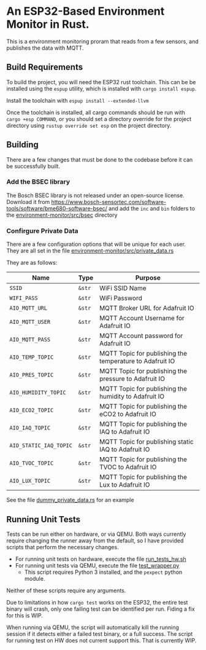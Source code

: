 # An ESP32-Based Environment Monitor in Rust.

This is a environment monitoring proram that reads from a few sensors, and
publishes the data with MQTT.

## Build Requirements

To build the project, you will need the ESP32 rust toolchain. This can be
be installed using the `espup` utility, which is installed with `cargo install espup`.

Install the toolchain with `espup install --extended-llvm`

Once the toolchain is installed, all cargo commands should be run with
`cargo +esp COMMAND`, or you should set a directory override for the
project directory using `rustup override set esp` on the project directory.

## Building

There are a few changes that must be done to the codebase before it can be
successfully built.

### Add the BSEC library

The Bosch BSEC library is not released under an open-source license.
Download it from <https://www.bosch-sensortec.com/software-tools/software/bme680-software-bsec/>
and add the `inc` and `bin` folders to the
[environment-monitor/src/bsec](/environment-monitor/src/bsec) directory


### Confirgure Private Data

There are a few configuration options that will be unique for each user.
They are all set in the file
[environment-monitor/src/private_data.rs](environment-monitor/src/private_data.rs)

They are as follows:

|          Name          |  Type  |                         Purpose                          |
| ---------------------- | ------ | -------------------------------------------------------- |
| `SSID`                 | `&str` | WiFi SSID Name                                           |
| `WIFI_PASS`            | `&str` | WiFi Password                                            |
| `AIO_MQTT_URL`         | `&str` | MQTT Broker URL for Adafruit IO                          |
| `AIO_MQTT_USER`        | `&str` | MQTT Account Username for Adafruit IO                    |
| `AIO_MQTT_PASS`        | `&str` | MQTT Account password for Adafruit IO                    |
| `AIO_TEMP_TOPIC`       | `&str` | MQTT Topic for publishing the temperature to Adafruit IO |
| `AIO_PRES_TOPIC`       | `&str` | MQTT Topic for publishing the pressure to Adafruit IO    |
| `AIO_HUMIDITY_TOPIC`   | `&str` | MQTT Topic for publishing the humidity to Adafruit IO    |
| `AIO_ECO2_TOPIC`       | `&str` | MQTT Topic for publishing the eCO2 to Adafruit IO        |
| `AIO_IAQ_TOPIC`        | `&str` | MQTT Topic for publishing the IAQ to Adafruit IO         |
| `AIO_STATIC_IAQ_TOPIC` | `&str` | MQTT Topic for publishing static IAQ to Adafruit IO      |
| `AIO_TVOC_TOPIC`       | `&str` | MQTT Topic for publishing the TVOC to Adafruit IO        |
| `AIO_LUX_TOPIC`        | `&str` | MQTT Topic for publishing the Lux to Adafruit IO         |

See the file [dummy_private_data.rs](src/dummy_private_data.rs) for an example


## Running Unit Tests

Tests can be run either on hardware, or via QEMU. Both ways currently require
changing the runner away from the default, so I have provided scripts that
perform the necessary changes.

* For running unit tests on hardware, execute the file [run_tests_hw.sh](run_tests_hw.sh)
* For running unit tests via QEMU, execute the file [test_wrapper.py](test_wrapper.py)
  * This script requires Python 3 installed, and the `pexpect` python module.

Neither of these scripts require any arguments.

Due to limitations in how `cargo test` works on the ESP32, the entire test
binary will crash, only one failing test can be identified per run.
Fiding a fix for this is WIP.

When running via QEMU, the script will automatically kill the running
session if it detects either a failed test binary, or a full success.
The script for running test on HW does not current support this. That is
currently WIP.

